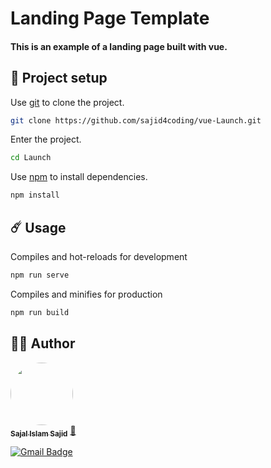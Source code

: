 # Landing Page Template

#### This is an example of a landing page built with vue.


## 🚀 Project setup

Use [git](https://git-scm.com/) to clone the project.

```bash
git clone https://github.com/sajid4coding/vue-Launch.git
```
Enter the project.
```bash
cd Launch
```
Use [npm](https://www.npmjs.com/) to install dependencies.
```bash
npm install
```


## ☄️ Usage

Compiles and hot-reloads for development
```bash
npm run serve
```

Compiles and minifies for production
```bash
npm run build
```

## 👷‍♂️ Author
<a href="https://github.com/sajid4coding">
 <img style="border-radius: 50%;" src="https://avatars.githubusercontent.com/u/110894919?v=4" width="100px;" alt=""/>
 <br />
 <sub><b>Sajal Islam Sajid</b></sub></a> <a href="https://github.com/sajid4coding" title="Github">🚀</a>

[![Gmail Badge](https://img.shields.io/badge/-sajalislamsajid@gmail.com-c14438?style=flat-square&logo=Gmail&logoColor=white&link=mailto:sajalislamsajid@gmail.com)](mailto:sajalislamsajid@gmail.com)


